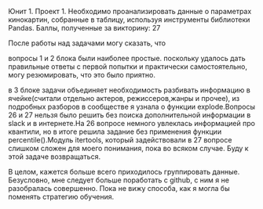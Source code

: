 Юнит 1. Проект 1.
Необходимо проанализировать данные о параметрах кинокартин, собранные в таблицу, используя инструменты библиотеки Pandas.
Баллы, полученные за викторину: 27

После работы над задачами могу сказать, что

вопросы 1 и 2 блока были наиболее простые. поскольку удалось дать правильные ответы с первой попытки и практически самостоятельно, могу резюмировать, что это было приятно.

в 3 блоке задачи объединяет необходимость разбивать информацию в ячейке(считали отдельно актеров, режиссеров,жанры и прочее), из подробных разборов в сообществе я узнала о функции explode.Вопросы 26 и 27 нельзя было решить без поиска дополнительной информации в slack и в интернете.На 26 вопросе немного увлеклась информацией про квантили, но в итоге решила задание без применения функции percentile().Модуль itertools, который задействовали в 27 вопросе слишком сложен для моего понимания, пока во всяком случае. Буду к этой задаче возвращаться.

В целом, кажется больше всего приходилось группировать данные.
Безусловно, мне следует больше поработать с github, с ним я не разобралась совершенно.
Пока не вижу способа, как я могла бы поменять стратегию обучения.

